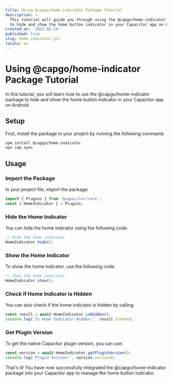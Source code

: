 ```yaml
---
title: Using @capgo/home-indicator Package Tutorial
description: >-
  This tutorial will guide you through using the @capgo/home-indicator package
  to hide and show the home button indicator in your Capacitor app on Android
created_at: '2022-02-14'
published: true
slug: home-indicator.git
locale: en
---
```


# Using @capgo/home-indicator Package Tutorial

In this tutorial, you will learn how to use the @capgo/home-indicator package to hide and show the home button indicator in your Capacitor app on Android.

## Setup

First, install the package in your project by running the following command:

```bash
npm install @capgo/home-indicator
npx cap sync
```

## Usage

### Import the Package

In your project file, import the package:

```typescript
import { Plugins } from '@capacitor/core';
const { HomeIndicator } = Plugins;
```

### Hide the Home Indicator

You can hide the home indicator using the following code:

```typescript
// Hide the home indicator
HomeIndicator.hide();
```

### Show the Home Indicator

To show the home indicator, use the following code:

```typescript
// Show the home indicator
HomeIndicator.show();
```

### Check if Home Indicator is Hidden

You can also check if the home indicator is hidden by calling:

```typescript
const result = await HomeIndicator.isHidden();
console.log('Is Home Indicator Hidden:', result.hidden);
```

### Get Plugin Version

To get the native Capacitor plugin version, you can use:

```typescript
const version = await HomeIndicator.getPluginVersion();
console.log('Plugin Version:', version.version);
```

That's it! You have now successfully integrated the @capgo/home-indicator package into your Capacitor app to manage the home button indicator.
```
